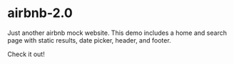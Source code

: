 # airbnb-2.0

Just another airbnb mock website. This demo includes a home and search page with static results, date picker, header, and footer.

Check it out!